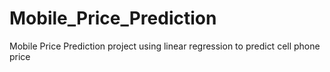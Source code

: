 # Mobile_Price_Prediction
Mobile Price Prediction project using linear regression to predict cell phone price
